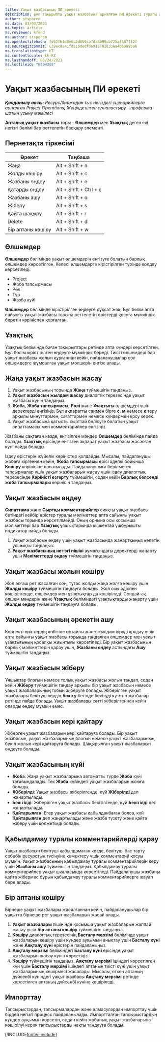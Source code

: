 ```yaml
---
title: Уақыт жазбасының ПИ әрекеті
description: Бұл тақырыпта уақыт жазбасына арналған ПИ әрекеті туралы ақпарат берілген.
author: stsporen
ms.date: 03/03/2021
ms.topic: article
ms.reviewer: kfend
ms.author: stsporen
ms.openlocfilehash: fd62fb1d8e0b2d859cb7da8b99cb725af587ff2f
ms.sourcegitcommit: 639ec8a41fda15dedfd6918702d33ea406999ba6
ms.translationtype: HT
ms.contentlocale: kk-KZ
ms.lasthandoff: 06/24/2021
ms.locfileid: "6304308"
---
```

# <a name="time-entry-ui-behavior"></a>Уақыт жазбасының ПИ әрекеті

_**Қолданылу аясы:** Ресурс/биржадан тыс негіздегі сценарийлерге арналған Project Operations, Жеңілдетілген орналастыру - проформа-шотын ұсыну мәмілесі_


**Апталық уақыт жазбасы** торы -  **Өлшемдер** мен **Ұзақтық** деген екі негізгі бөлімі бар реттелетін басқару элементі.

## <a name="keyboard-shortcuts"></a>Пернетақта тіркесімі
| Әрекет        | Таңбаша                  |
|------------   |------------------------   |
| Жаңа           | Alt + Shift + n           |
| Жолды көшіру      | Alt + Shift + c           |
| Жазбаны өңдеу    | Alt + Shift + e           |
| Қатарды өңдеу      | Alt + Shift + Ctrl + e    |
| Жазбаны ашу    | Alt + Shift + o           |
| Жіберу        | Alt + Shift + s           |
| Қайта шақыру        | Alt + Shift + r           |
| Delete        | Alt + Shift + d           |
| Бір аптаны көшіру     | Alt + Shift + w           |

## <a name="dimensions"></a>Өлшемдер
**Өлшемдер** бөлімінде уақыт өлшемдерін енгізуге болатын барлық өлшемдер көрсетілген. Келесі өлшемдерге кірістірілген түрінде қолдау көрсетіледі:

  - Project
  - Жоба тапсырмасы
  - Рөл
  - Түр
  - Жазба күйі

**Өлшемдер** бөлімінде кірістірілген өңдеуге рұқсат жоқ. Бұл бөлім апта сайынғы уақыт жазбасы торына реттелетін өрістерді қосуға мүмкіндік беретін көрініспен қорғалған.

## <a name="duration"></a>Ұзақтық
Ұзақтық бөлімінде баған тақырыптары ретінде апта күндері көрсетілген. Бұл бөлім кірістірілген өңдеуге мүмкіндік береді. Тиісті өлшемдері бар уақыт жазбасы жолын құрғаннан кейін, пайдаланушылар сол өлшемдерге жұмсалған уақыт мөлшерін енгізе алады.

## <a name="create-a-new-time-entry"></a>Жаңа уақыт жазбасын жасау

1. Уақыт жазбасының торында **Жаңа** түймешігін таңдаңыз. 
2. **Уақыт жазбасын жылдам жасау** диалогтік терезесінде уақыт жазбасы күнін таңдаңыз.
3. **Жоба**, **Жоба тапсырмасы**, **Рөлі** және **Ұзақтығы** өлшемдері үшін деректерді енгізіңіз. Бұл ақпаратты санмен бірге **с**, **м** немесе **к** теру арқылы минуттармен, сағаттармен немесе күндермен қосу керек. 
4. Уақыт жазбасына қатысты сырттай бөлісуге болатын уақыт сипаттамасы мен комментарийлер енгізіңіз. 

Жазбаны сақтаған кезде, енгізілген мәндер **Өлшемдер** бөлімінде пайда болады. **Ұзақтық** өрісінде енгізген ақпарат уақыт жазбасы жасалған күні пайда болады.

Іздеу өрістерін жүйелік көріністер қолдайды. Мысалы, пайдаланушы жобаға кіргеннен кейін, **Жоба тапсырмасы** өрісі әдепкі бойынша **Көшіру** көрінісіне орнатылады. Пайдаланушыға берілмеген тапсырмалар үшін уақыт жазбаларын жасау үшін іздеу диалогтық терезесінде **Көріністі өзгерту** түймешігін, содан кейін **Барлық белсенді жоба тапсырмалары** көрінісін таңдаңыз.

## <a name="edit-a-time-entry"></a>Уақыт жазбасын өңдеу 
**Сипаттама** және **Сыртқы комментарийлер** сияқты уақыт жазбасы бетіндегі кейбір өрістер туралы мәліметтер апта сайынғы уақыт жазбасы торында көрсетілмейді. Оның орнына осы қосымша мәліметтері бар **Ұзақтық** ұяшықтарында кішкентай үшбұрышты индикатор пайда болады. 

1. Уақыт жазбасын өңдеу үшін уақыт жазбасында жаңартқыңыз келетін ұяшықты таңдаңыз.
2. **Уақыт жазбасының негізгі пішіні** аумағындағы деректерді жаңарту үшін **Мәліметтерді өңдеу** түймешігін таңдаңыз. 

## <a name="copy-a-time-entry-row"></a>Уақыт жазбасы жолын көшіру
Жол алғаш рет жасалған соң, тұтас жолды жаңа жолға көшіру үшін **Жолды көшіру** түймешігін таңдауға болады. Жол осы әдіспен көшірілгенде, өлшемдер мен ұзақтықтар да көшіріледі. Сондай-ақ өлшем мәндерін және **Ұзақтық** бөліміндегі ұзақтықтарды жаңарту үшін **Жолды өңдеу** түймешігін таңдауға болады.

## <a name="open-a-time-entry-behavior"></a>Уақыт жазбасының әрекетін ашу
Көрнекті өрістердің көбісіне оңтайлы және жылдам кіруді қолдау үшін апта сайынғы уақыт жазбасы торында таңдалған өлшемдер мен уақыт ұзақтығының қосалқы жиынтығы көрсетіледі. Бір уақыт жазбасының барлық мәліметтерін қарау үшін, **Жазбаны өңдеу** астындағы **Ашу** түймешігін таңдаңыз.

## <a name="submit-a-time-entry"></a>Уақыт жазбасын жіберу
Ұяшықтар блогын немесе толық уақыт жазбасы жолын таңдап, содан кейін **Жіберу** түймешігін таңдау арқылы бір уақыт жазбасын немесе уақыт жазбаларының тобын жіберуге болады. Жіберілген уақыт жазбалары бекітушілердің **Бекіту** бетінде бекітуді күтетін жазбалар ретінде пайда болады. Уақыт жазбалары сәтті жіберілгеннен кейін оларды өңдеу мүмкін емес.

## <a name="recall-a-time-entry"></a>Уақыт жазбасын кері қайтару
Жіберген уақыт жазбаларын кері қайтаруға болады. Бір уақыт жазбасын, уақыт жазбаларының блогын немесе уақыт жазбаларының бүкіл жолын кері қайтаруға болады. Шақырылған уақыт жазбаларын өңдеуге болады.

## <a name="time-entry-status"></a>Уақыт жазбасының күйі

- **Жоба**: Жаңа уақыт жазбаларына автоматты түрде **Жоба** күйі тағайындалады. Тек **Жоба** күйіндегі уақыт жазбаларын жоюға болады.
- **Жіберілді**: Уақыт жазбасы жіберілгенде, күй **Жіберілді** деп жаңартылады. 
- **Бекітілді**: Жіберілген уақыт жазбасы бекітілгенде, күй **Бекітілді** деп жаңартылады. 
- **Қайтарылған**: Егер уақыт жазбасы қабылданбаған болса, күй **Қайтарылған** деп жаңартылады және жазба түзету және қайта жіберу үшін қолжетімді болады. 

## <a name="view-rejection-comments"></a>Қабылдамау туралы комментарийлерді қарау
Уақыт жазбасын бекітуші қабылдамаған кезде, бекітуші бас тарту себебін ресурстың түсінуіне көмектесу үшін комментарий қосуы мүмкін. Уақыт жазбасының қабылдамау туралы комментарийлерін көру үшін **Жазбаны ашу** түймешігін таңдаңыз. Қабылдамау туралы комментарийлер уақыт шкаласында көрсетіледі. Пайдаланушы жазбаны қайта жібермес бұрын қабылдамау туралы комментарийлерге жауап бере алады.

## <a name="copy-week"></a>Бір аптаны көшіру
Бірнеше уақыт жазбалары жасалғаннан кейін, пайдаланушылар бір уақытта бірнеше рет уақыт жазбаларын жасай алады.

1. **Уақыт жазбалары** пішінінде қосымша уақыт жазбаларын жаппай жасау үшін **Бір аптаны көшіру** түймешігін таңдаңыз. 
2. **Көшіру** диалогтық терезесінің **Басталу мерзімі** бөлімінде уақыт жазбаларын көшіру үшін күндер ауқымын анықтау үшін **Басталу күні** және **Аяқталу күні** өрістерін пайдаланыңыз. 
3. **Аяқталу мерзімі** бөліміндегі **Басталу күні** өрісінде уақыт жазбаларын жасау күнін көрсетіңіз. 
4. **Көшіру** түймешігін таңдаңыз. **Аяқталу мерзімі** ішіндегі көрсетілген күн үшін **Басталу мерзімі** ішіндегі аптаның тиісті күні үшін уақыт жазбаларының көшірмесі жасалады. Мысалы, өткен аптаның дүйсенбі күніндегі уақыт жазбасы **Аяқталу мерзімі** ретінде көрсетілген аптаның дүйсенбі күніне көшіріледі.

## <a name="import"></a>Импорттау
Тапсырыстардан, тапсырмалардан және алмасулардан импорттау үшін бірдей негізгі процесс пайдаланылады. Импортталған тапсырыстардың күндер ауқымын көрсетіп, содан кейін жобаның уақыт жазбаларына көшірілуі керек тапсырыстарды нақты таңдауға болады. 


[!INCLUDE[footer-include](../includes/footer-banner.md)]
